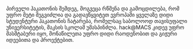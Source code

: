 პირველი ჰაკათონის შემდეგ, მოგვეცა რწმენა და გამოცდილება, რომ უფრო მეტი შეგვიძლია და გადავწყვიტეთ ევროპაში ყველაზე დიდი სტუდენტური ჰაკათონის ჩატარება, რომელსაც საბოლოოდ თავისუფალი უნივერსიტეტის, მაკსის სკოლამ უმასპინძლა. hack@MACS კიდევ უფრო მასშტაბური იყო, მონაწილეთა უფრო დიდი რაოდენობით და გიჟური იდეებითა და პროექტებით.  
